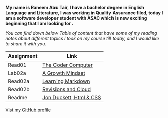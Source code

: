 **My name is Raneem Abu Tair, I have a bachelor degree in English Language and Literature, I was working in Quality Assurance filed, today I am a software developer student with ASAC which is new exciting beginning that I am looking for .**

*You can find down below Table of content that have some of my reading notes about different topics I took on my course till today, and I would like to share it with you.*

|Assignment|Link|
|----------|----|
|Read01|[The Coder Computer](https://github.com/Raneemabutair/Reading-Notes/blob/main/201class-02.md)|
|Lab02a|[A Growth Mindset](https://github.com/Raneemabutair/Reading-Notes/blob/main/Lab02a-LearningMD.md)|
|Read02a|[Learning Markdown](https://github.com/Raneemabutair/Reading-Notes/blob/main/Read02a-LearningMD.md)|
|Read02b|[Revisions and Cloud](https://github.com/Raneemabutair/Reading-Notes/blob/main/Lab:02b.md)|
|Readme|[Jon Duckett, Html & CSS](https://github.com/Raneemabutair/Reading-Notes/blob/main/README.md)|


[Vist my GitHub profile](https://github.com/Raneemabutair)
